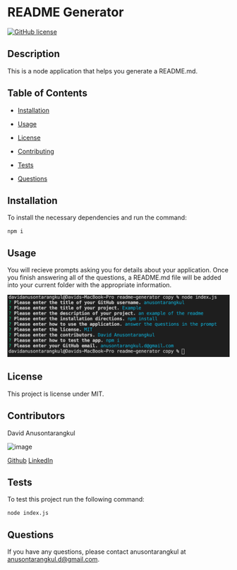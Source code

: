 
# README Generator 
[![GitHub license](https://img.shields.io/badge/License-MIT-blue.svg)](https://github.com/anusontarangkul/readme-generator)
    
## Description

This is a node application that helps you generate a README.md.
    
## Table of Contents
    
* [Installation](#installation)

* [Usage](#usage)

* [License](#license)

* [Contributing](#contributing)

* [Tests](#tests)

* [Questions](#questions)
    
## Installation

To install the necessary dependencies and run the command:

```
npm i
```
    
## Usage

You will recieve prompts asking you for details about your application. Once you finish answering all of the questions, a README.md file will be added into your current folder with the appropriate information.

![screenshot](./screenshot.png)

## License
            
This project is license under MIT.
   
## Contributors
    
David Anusontarangkul

![image](https://github.com/anusontarangkul.png?size=200)

[Github](https://github.com/anusontarangkul)
[LinkedIn](https://www.linkedin.com/in/anusontarangkul/)

## Tests

To test this project run the following command:

```
node index.js
```

## Questions

If you have any questions, please contact anusontarangkul at anusontarangkul.d@gmail.com.

